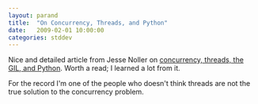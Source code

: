 ```yaml
---
layout: parand
title:  "On Concurrency, Threads, and Python"
date:   2009-02-01 10:00:00
categories: stddev
---
```

Nice and detailed article from Jesse Noller on [concurrency, threads, the GIL, and Python](/web/20090218123011/http://jessenoller.com/2009/02/01/python-threads-and-the-global-interpreter-lock/). Worth a read; I learned a lot from it.

For the record I'm one of the people who doesn't think threads are not the true solution to the concurrency problem.
